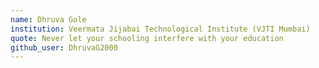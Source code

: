```yaml
---
name: Dhruva Gole
institution: Veermata Jijabai Technological Institute (VJTI Mumbai)
quote: Never let your schooling interfere with your education
github_user: DhruvaG2000
---
```


